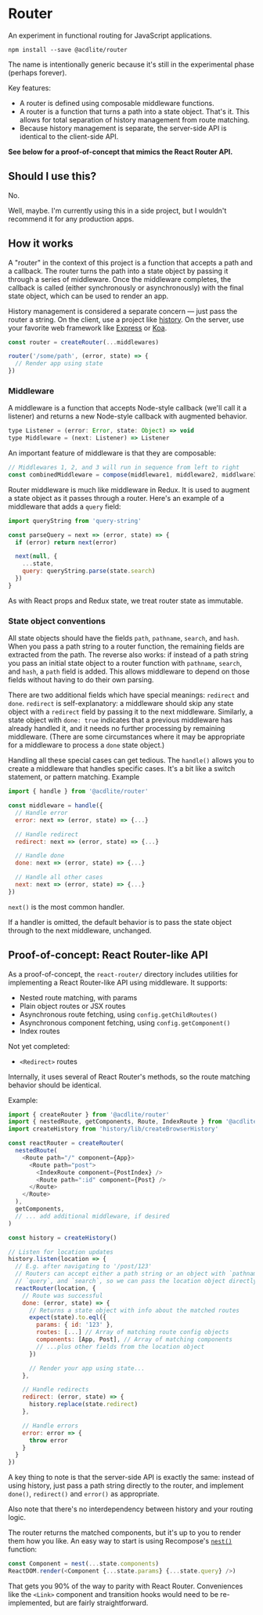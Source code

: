 # Router

An experiment in functional routing for JavaScript applications.

```
npm install --save @acdlite/router
```

The name is intentionally generic because it's still in the experimental phase (perhaps forever).

Key features:

- A router is defined using composable middleware functions.
- A router is a function that turns a path into a state object. That's it. This allows for total separation of history management from route matching.
- Because history management is separate, the server-side API is identical to the client-side API.

**See below for a proof-of-concept that mimics the React Router API.**

## Should I use this?

No.

Well, maybe. I'm currently using this in a side project, but I wouldn't recommend it for any production apps.

## How it works

A "router" in the context of this project is a function that accepts a path and a callback. The router turns the path into a state object by passing it through a series of middleware. Once the middleware completes, the callback is called (either synchronously or asynchronously) with the final state object, which can be used to render an app.

History management is considered a separate concern — just pass the router a string. On the client, use a project like [history](https://github.com/rackt/history). On the server, use your favorite web framework like [Express](http://expressjs.com/en/index.html) or [Koa](https://github.com/koajs/koa).

```js
const router = createRouter(...middlewares)

router('/some/path', (error, state) => {
  // Render app using state
})
```

### Middleware

A middleware is a function that accepts Node-style callback (we'll call it a listener) and returns a new Node-style callback with augmented behavior.

```js
type Listener = (error: Error, state: Object) => void
type Middleware = (next: Listener) => Listener
```

An important feature of middleware is that they are composable:

```js
// Middlewares 1, 2, and 3 will run in sequence from left to right
const combinedMiddleware = compose(middleware1, middleware2, middlware3)
```

Router middleware is much like middleware in Redux. It is used to augment a state object as it passes through a router. Here's an example of a middleware that adds a `query` field:

```js
import queryString from 'query-string'

const parseQuery = next => (error, state) => {
  if (error) return next(error)

  next(null, {
    ...state,
    query: queryString.parse(state.search)
  })
}
```

As with React props and Redux state, we treat router state as immutable.

### State object conventions

All state objects should have the fields `path`, `pathname`, `search`, and `hash`. When you pass a path string to a router function, the remaining fields are extracted from the path. The reverse also works: if instead of a path string you pass an initial state object to a router function with `pathname`, `search`, and `hash`, a `path` field is added. This allows middleware to depend on those fields without having to do their own parsing.

There are two additional fields which have special meanings: `redirect` and `done`. `redirect` is self-explanatory: a middleware should skip any state object with a `redirect` field by passing it to the next middleware. Similarly, a state object with `done: true` indicates that a previous middleware has already handled it, and it needs no further processing by remaining middleware. (There are some circumstances where it may be appropriate for a middleware to process a `done` state object.)

Handling all these special cases can get tedious. The `handle()` allows you to create a middleware that handles specific cases. It's a bit like a switch statement, or pattern matching. Example

```js
import { handle } from '@acdlite/router'

const middleware = handle({
  // Handle error
  error: next => (error, state) => {...}

  // Handle redirect
  redirect: next => (error, state) => {...}

  // Handle done
  done: next => (error, state) => {...}

  // Handle all other cases
  next: next => (error, state) => {...}
})
```

`next()` is the most common handler.

If a handler is omitted, the default behavior is to pass the state object through to the next middleware, unchanged.

## Proof-of-concept: React Router-like API

As a proof-of-concept, the `react-router/` directory includes utilities for implementing a React Router-like API using middleware. It supports:

- Nested route matching, with params
- Plain object routes or JSX routes
- Asynchronous route fetching, using `config.getChildRoutes()`
- Asynchronous component fetching, using `config.getComponent()`
- Index routes

Not yet completed:

- `<Redirect>` routes

Internally, it uses several of React Router's methods, so the route matching behavior should be identical.

Example:

```js
import { createRouter } from '@acdlite/router'
import { nestedRoute, getComponents, Route, IndexRoute } from '@acdlite/router/react-router'
import createHistory from 'history/lib/createBrowserHistory'

const reactRouter = createRouter(
  nestedRoute(
    <Route path="/" component={App}>
      <Route path="post">
        <IndexRoute component={PostIndex} />
        <Route path=":id" component={Post} />
      </Route>
    </Route>
  ),
  getComponents,
  // ... add additional middleware, if desired
)

const history = createHistory()

// Listen for location updates
history.listen(location => {
  // E.g. after navigating to '/post/123'
  // Routers can accept either a path string or an object with `pathname`,
  // `query`, and `search`, so we can pass the location object directly.
  reactRouter(location, {
    // Route was successful
    done: (error, state) => {
      // Returns a state object with info about the matched routes
      expect(state).to.eql({
        params: { id: '123' },
        routes: [...] // Array of matching route config objects
        components: [App, Post], // Array of matching components
        // ...plus other fields from the location object
      })

      // Render your app using state...
    },

    // Handle redirects
    redirect: (error, state) => {
      history.replace(state.redirect)
    },

    // Handle errors
    error: error => {
      throw error
    }
  }
})
```

A key thing to note is that the server-side API is exactly the same: instead of using history, just pass a path string directly to the router, and implement `done()`, `redirect()` and `error()` as appropriate.

Also note that there's no interdependency between history and your routing logic.

The router returns the matched components, but it's up to you to render them how you like. An easy way to start is using Recompose's [`nest()`](https://github.com/acdlite/recompose/blob/master/docs/API.md#nest) function:

```js
const Component = nest(...state.components)
ReactDOM.render(<Component {...state.params} {...state.query} />)
```

That gets you 90% of the way to parity with React Router. Conveniences like the `<Link>` component and transition hooks would need to be re-implemented, but are fairly straightforward.

